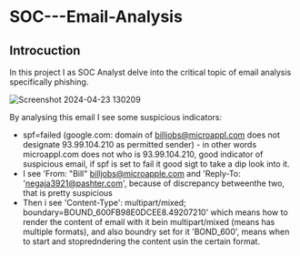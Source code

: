 # SOC---Email-Analysis

## Introcuction

In this project I as SOC Analyst delve into the critical topic of email analysis specifically phishing.

![Screenshot 2024-04-23 130209](https://github.com/AndrewTanga/SOC---Email-Analysis/assets/93886645/a7a5e12a-3345-477b-bf85-620abecdedf4)

By analysing this email I see some suspicious indicators:
- spf=failed (google.com: domain of billjobs@microappl.com does not designate 93.99.104.210 as permitted sender) - in other words microappl.com does not who is 93.99.104.210, good indicator of suspicious email, if spf is set to fail it good sigt to take a dip look into it.
- I see 'From: "Bill" billjobs@microapple.com and 'Reply-To: 'negaja3921@pashter.com', because of discrepancy betweenthe two, that is pretty suspicious
- Then i see 'Content-Type': multipart/mixed; boundary=BOUND_600FB98E0DCEE8.49207210' which means how to render the content of email with it bein multipart/mixed (means has multiple formats), and also boundry set for it 'BOND_600', means when to start and stopredndering the content usin the certain format.
